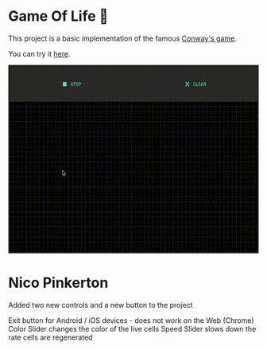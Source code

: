 # Game Of Life 👾

This project is a basic implementation of the famous [Conway's game](https://en.wikipedia.org/wiki/Conway%27s_Game_of_Life).

You can try it [here](https://gangemilorenzo.github.io/Game-Of-Life).

![screen recording](assets/rec.gif)

# Nico Pinkerton

Added two new controls and a new button to the project 

Exit button for Android / iOS devices - does not work on the Web (Chrome)
Color Slider changes the color of the live cells 
Speed Slider slows down the rate cells are regenerated 